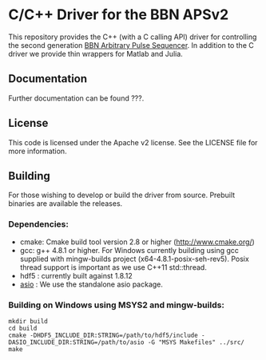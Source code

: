 C/C++ Driver for the BBN APSv2
===============================

This repository provides the C++ (with a C calling API) driver for controlling the second generation [BBN Arbitrary Pulse Sequencer](http://quantum.bbn.com/tools/aps).  In addition to the C driver we provide thin wrappers for Matlab and Julia.  

Documentation
-------------
Further documentation can be found ???.

License
-------------
This code is licensed under the Apache v2 license.  See the LICENSE file for more information.

Building
------------
For those wishing to develop or build the driver from source. Prebuilt binaries are available the releases.

### Dependencies:

* cmake: Cmake build tool version 2.8 or higher (http://www.cmake.org/)
* gcc: g++ 4.8.1 or higher. For Windows currently building using gcc supplied with mingw-builds project (x64-4.8.1-posix-seh-rev5).  Posix thread support is important as we use C++11 std::thread. 
* hdf5 : currently built against 1.8.12
* [asio](http://think-async.com/) : We use the standalone asio package. 

### Building on Windows using MSYS2 and mingw-builds:

```
mkdir build
cd build
cmake -DHDF5_INCLUDE_DIR:STRING=/path/to/hdf5/include -DASIO_INCLUDE_DIR:STRING=/path/to/asio -G "MSYS Makefiles" ../src/
make
```

